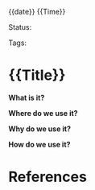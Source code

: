 {{date}} {{Time}}

Status:

Tags:

# {{Title}}


**What is it?** 


**Where do we use it?**


**Why do we use it?**


**How do we use it?**


# References
